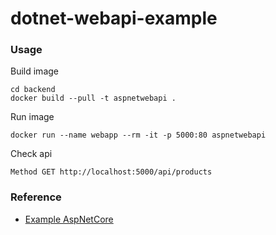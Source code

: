 # dotnet-webapi-example


### Usage

Build image
```
cd backend
docker build --pull -t aspnetwebapi .
```

Run image
```
docker run --name webapp --rm -it -p 5000:80 aspnetwebapi
```

Check api
```
Method GET http://localhost:5000/api/products
```

### Reference
+ [Example AspNetCore](https://github.com/aspnet/AspNetCore.Docs/blob/master/aspnetcore/web-api/index/samples/2.x)
